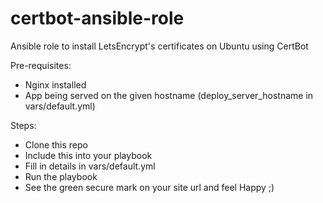 # certbot-ansible-role
Ansible role to install LetsEncrypt's certificates on Ubuntu using CertBot

Pre-requisites:
  * Nginx installed
  * App being served on the given hostname (deploy_server_hostname in vars/default.yml)

Steps:
  * Clone this repo
  * Include this into your playbook
  * Fill in details in vars/default.yml
  * Run the playbook
  * See the green secure mark on your site url and feel Happy ;)




